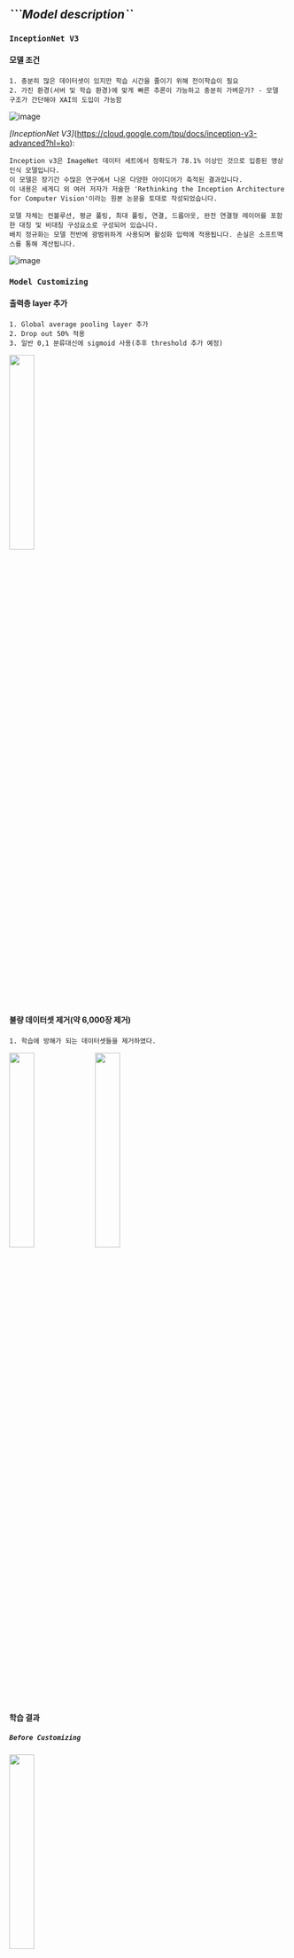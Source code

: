 ## *```Model description``*
### ```InceptionNet V3```

#### 모델 조건

    1. 충분히 많은 데이터셋이 있지만 학습 시간을 줄이기 위해 전이학습이 필요
    2. 가진 환경(서버 및 학습 환경)에 맞게 빠른 추론이 가능하고 충분히 가벼운가? - 모델 구조가 간단해야 XAI의 도입이 가능함

![image](https://user-images.githubusercontent.com/53938323/179887853-83a2478f-c7e1-43cb-94e9-9708f0dddd53.png)



*[InceptionNet V3]*(https://cloud.google.com/tpu/docs/inception-v3-advanced?hl=ko):
```
Inception v3은 ImageNet 데이터 세트에서 정확도가 78.1% 이상인 것으로 입증된 영상 인식 모델입니다. 
이 모델은 장기간 수많은 연구에서 나온 다양한 아이디어가 축적된 결과입니다. 
이 내용은 세게디 외 여러 저자가 저술한 'Rethinking the Inception Architecture for Computer Vision'이라는 원본 논문을 토대로 작성되었습니다.

모델 자체는 컨볼루션, 평균 풀링, 최대 풀링, 연결, 드롭아웃, 완전 연결형 레이어를 포함한 대칭 및 비대칭 구성요소로 구성되어 있습니다. 
배치 정규화는 모델 전반에 광범위하게 사용되며 활성화 입력에 적용됩니다. 손실은 소프트맥스를 통해 계산됩니다.
```

![image](https://user-images.githubusercontent.com/53938323/179886770-bd1be44e-f349-4df7-9611-5063b669a292.png)

### ```Model Customizing```

#### 출력층 layer 추가
    
    1. Global average pooling layer 추가
    2. Drop out 50% 적용
    3. 일반 0,1 분류대신에 sigmoid 사용(추후 threshold 추가 예정)

<img src = "https://user-images.githubusercontent.com/53938323/179889568-2afd363b-741d-4a73-a877-a17ddfcbde40.png" width="30%" height="30%">

#### 불량 데이터셋 제거(약 6,000장 제거)

    1. 학습에 방해가 되는 데이터셋들을 제거하였다. 
 
<img src = "https://user-images.githubusercontent.com/53938323/179888528-4a2555f9-2046-43f7-b0fa-c1a89c50429f.png" width="30%" height="30%">
<img src = "https://user-images.githubusercontent.com/53938323/179888566-0fc82b48-5d2b-411c-82b6-65055f72cfe7.png" width="30%" height="30%">

#### 학습 결과

##### ```Before Customizing```

<img src = "https://user-images.githubusercontent.com/53938323/179889644-049d8dcf-b5d4-4c44-9ad7-bf6ec2811db0.png" width="30%" height="30%">

##### ```After Customizing```

<img src = "https://user-images.githubusercontent.com/53938323/179889919-e9f8efd1-4810-4ef9-9b33-e6c8dd6679d3.png" width="30%" height="30%">
    

